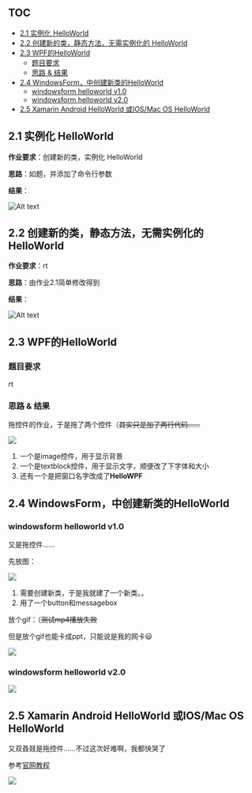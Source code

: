 ## TOC

<!-- TOC -->

- [2.1 实例化 HelloWorld](#21-实例化-helloworld)
- [2.2 创建新的类，静态方法，无需实例化的 HelloWorld](#22-创建新的类静态方法无需实例化的-helloworld)
- [2.3 WPF的HelloWorld](#23-wpf的helloworld)
    - [题目要求](#题目要求)
    - [思路 & 结果](#思路--结果)
- [2.4 WindowsForm，中创建新类的HelloWorld](#24-windowsform中创建新类的helloworld)
    - [windowsform helloworld v1.0](#windowsform-helloworld-v10)
    - [windowsform helloworld v2.0](#windowsform-helloworld-v20)
- [2.5 Xamarin Android HelloWorld 或IOS/Mac OS HelloWorld](#25-xamarin-android-helloworld-或iosmac-os-helloworld)

<!-- /TOC -->

## 2.1 实例化 HelloWorld
**作业要求**：创建新的类，实例化 HelloWorld

**思路**：如题，并添加了命令行参数

**结果**：

![Alt text](hw2.1/pic/res.png)

## 2.2 创建新的类，静态方法，无需实例化的 HelloWorld
**作业要求**：rt

**思路**：由作业2.1简单修改得到

**结果**：

![Alt text](hw2.2/pic/res.png)

## 2.3 WPF的HelloWorld
### 题目要求
rt
### 思路 & 结果
拖控件的作业，于是拖了两个控件（~~其实只是加了两行代码……~~

![](hw2.3/pic/res.png)

1. 一个是image控件，用于显示背景
2. 一个是textblock控件，用于显示文字，顺便改了下字体和大小
3. 还有一个是把窗口名字改成了**HelloWPF**

## 2.4 WindowsForm，中创建新类的HelloWorld
### windowsform helloworld v1.0
又是拖控件……

先放图：

![](hw2.4/pic/res.png)

1. 需要创建新类，于是我就建了一个新类。。
2. 用了一个button和messagebox

放个gif：（~~测试mp4播放失败~~

但是放个gif也能卡成ppt，只能说是我的网卡:smiley:

![](hw2.4/pic/res.gif)

### windowsform helloworld v2.0
![](hw2.4%20v2.0/pic/res.png)

## 2.5 Xamarin Android HelloWorld 或IOS/Mac OS HelloWorld
又双叒叕是拖控件……不过这次好难啊，我都快哭了

参考[官网教程](https://docs.microsoft.com/en-us/xamarin/android/get-started/hello-android/hello-android-quickstart?pivots=windows)

![](hw2.5/pic/res.png)